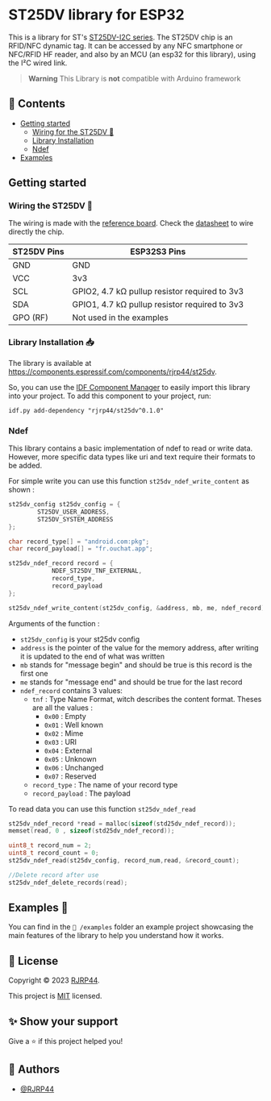 # ST25DV library for ESP32

This is a library for ST's [ST25DV-I2C series](https://www.st.com/en/nfc/st25dv-i2c-series-dynamic-nfc-tags.html). The ST25DV chip is an RFID/NFC dynamic tag. It can be accessed by any NFC smartphone or NFC/RFID HF reader, and also by an MCU (an esp32 for this library), using the I²C wired link.


> **Warning**
> This Library is **not** compatible with Arduino framework

## 📌 Contents
* [Getting started](#Getting-started)
  * [Wiring for the ST25DV 🔌](#Wiring-the-ST25DV-)
  * [Library Installation](#library-installation-)
  * [Ndef](#ndef)
* [Examples](#examples-)

## Getting started
### Wiring the ST25DV 🔌

The wiring is made with the [reference board](https://www.st.com/en/evaluation-tools/ant7-t-25dv64kc.html). Check the [datasheet](https://www.st.com/resource/en/datasheet/st25dv64kc.pdf) to wire directly the chip.

| ST25DV Pins | ESP32S3 Pins                                  |
|-------------|-----------------------------------------------|
| GND         | GND                                           |
| VCC         | 3v3                                           |
| SCL         | GPIO2, 4.7 kΩ pullup resistor required to 3v3 |
| SDA         | GPIO1, 4.7 kΩ pullup resistor required to 3v3 |
| GPO (RF)    | Not used in the examples                      |
### Library Installation 📥

The library is available at https://components.espressif.com/components/rjrp44/st25dv.

So, you can use the [IDF Component Manager](https://docs.espressif.com/projects/esp-idf/en/latest/esp32/api-guides/tools/idf-component-manager.html) to easily import this library into your project.
To add this component to your project, run:

```log
idf.py add-dependency "rjrp44/st25dv^0.1.0"
```

### Ndef
This library contains a basic implementation of ndef to read or write data. However, more specific data types like uri and text require their formats to be added.

For simple write you can use this function `st25dv_ndef_write_content` as shown :
```c
st25dv_config st25dv_config = {
        ST25DV_USER_ADDRESS,
        ST25DV_SYSTEM_ADDRESS
};

char record_type[] = "android.com:pkg";
char record_payload[] = "fr.ouchat.app";

st25dv_ndef_record record = {
            NDEF_ST25DV_TNF_EXTERNAL,
            record_type,
            record_payload
};

st25dv_ndef_write_content(st25dv_config, &address, mb, me, ndef_record);
```
Arguments of the function :
- `st25dv_config` is your st25dv config
- `address` is the pointer of the value for the memory address, after writing it is updated to the end of what was written
- `mb` stands for "message begin" and should be true is this record is the first one
- `me` stands for "message end" and should be true for the last record
- `ndef_record` contains 3 values:
  - `tnf` : Type Name Format, witch describes the content format. Theses are all the values :
    - `0x00` : Empty
    - `0x01` : Well known
    - `0x02` : Mime
    - `0x03` : URI
    - `0x04` : External
    - `0x05` : Unknown
    - `0x06` : Unchanged
    - `0x07` : Reserved
  - `record_type` : The name of your record type
  - `record_payload` : The payload

To read data you can use this function `st25dv_ndef_read`

```c
st25dv_ndef_record *read = malloc(sizeof(std25dv_ndef_record));
memset(read, 0 , sizeof(std25dv_ndef_record));

uint8_t record_num = 2;
uint8_t record_count = 0;
st25dv_ndef_read(st25dv_config, record_num,read, &record_count);

//Delete record after use
st25dv_ndef_delete_records(read);
```
## Examples 📄
You can find in the `📁 /examples` folder an example project showcasing the main features of the library to help you understand how it works.

## 📝 License

Copyright © 2023 [RJRP44](https://www.github.com/RJRP44).

This project is [MIT](https://opensource.org/license/mit/) licensed.

## ✨ Show your support

Give a ⭐️ if this project helped you!

## 👤 Authors

- [@RJRP44](https://www.github.com/RJRP44)
